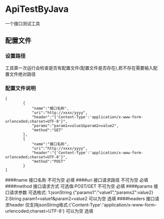 # ApiTestByJava
一个接口测试工具
## 配置文件
### 设置路径
工具第一次运行会检查是否有配置文件(配置文件是否存在),若不存在需要输入配置文件绝对路径
### 配置文件说明
    [
           	{
          		"name":"接口名称",
          		"uri":"http://xxxx/yyyy",
          		"header":"{'Content-Type':'application/x-www-form-urlencoded;charset=UTF-8'}",
          		"params":"param1=value1&param2=value2",
          		"method":"GET"
          	},
           	{
           		"name":"接口名称",
           		"uri":"http://xxxx/yyyy",
           		"header":"{'Content-Type':'application/x-www-form-urlencoded;charset=UTF-8'}",
           		"method":"POST"
           	}
    ]
####name
  接口名称
  不可为空
  必填
####uri
  接口请求路径
  不可为空
  必填
####method
  接口请求方式
  可选值:POST/GET
  不可为空
  必填
####params
  接口请求参数
  可选格式:
    1:jsonString
    {"params1":"value1","params2":value2}
    2:String
    param1=value1&param2=value2
  可以为空
  选填
####headers
  接口请求header
  仅支持jsonString格式:{'Content-Type':'application/x-www-form-urlencoded;charset=UTF-8'}
  可以为空
  选填
